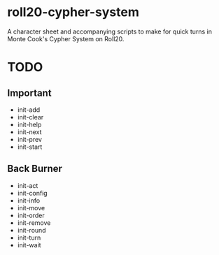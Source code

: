 # roll20-cypher-system
A character sheet and accompanying scripts to make for quick turns in Monte Cook's Cypher System on Roll20.

# TODO

## Important

  - init-add
  - init-clear
  - init-help
  - init-next
  - init-prev
  - init-start

## Back Burner

  - init-act
  - init-config
  - init-info
  - init-move
  - init-order
  - init-remove
  - init-round
  - init-turn
  - init-wait